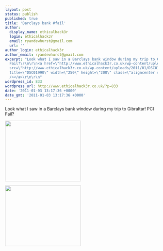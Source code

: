 ```yaml
---
layout: post
status: publish
published: true
title: 'Barclays bank #fail'
author:
  display_name: ethicalhack3r
  login: ethicalhack3r
  email: ryandewhurst@gmail.com
  url: ''
author_login: ethicalhack3r
author_email: ryandewhurst@gmail.com
excerpt: "Look what I saw in a Barclays bank window during my trip to Gibraltar! PCI
  Fail?\r\n\r\n<a href=\"http://www.ethicalhack3r.co.uk/wp-content/uploads/2011/01/DSC01990.jpg\"><img
  src=\"http://www.ethicalhack3r.co.uk/wp-content/uploads/2011/01/DSC01990.jpg\" alt=\"\"
  title=\"DSC01990\" width=\"250\" height=\"200\" class=\"aligncenter size-full wp-image-840\"
  /></a>\r\n\r\n"
wordpress_id: 833
wordpress_url: http://www.ethicalhack3r.co.uk/?p=833
date: '2011-01-03 13:17:36 +0000'
date_gmt: '2011-01-03 13:17:36 +0000'
---
```

<p>Look what I saw in a Barclays bank window during my trip to Gibraltar! PCI Fail?</p>
<p><a href="http://www.ethicalhack3r.co.uk/wp-content/uploads/2011/01/DSC01990.jpg"><img src="http://www.ethicalhack3r.co.uk/wp-content/uploads/2011/01/DSC01990.jpg" alt="" title="DSC01990" width="250" height="200" class="aligncenter size-full wp-image-840" /></a></p>
<p><a id="more"></a><a id="more-833"></a></p>
<p><a href="http://www.ethicalhack3r.co.uk/wp-content/uploads/2011/01/DSC01989.jpg"><img src="http://www.ethicalhack3r.co.uk/wp-content/uploads/2011/01/DSC01989.jpg" alt="" title="DSC01989" width="250" height="200" class="aligncenter size-full wp-image-835" /></a></p>
